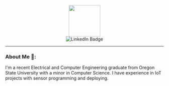

<div id="header" align="center">
  <img src="https://media.giphy.com/media/gGqbqaaxz6orZN8w7i/giphy.gif" width="100"/>
</div>

<div id="badges" align="center">
  <img src="https://img.shields.io/badge/LinkedIn-blue?style=for-the-badge&logo=linkedin&logoColor=white" alt="LinkedIn Badge"/>
</div>

<div id="badges" align="center">
<img src="https://komarev.com/ghpvc/?username=BGoto808&style=flat-square&color=blue" alt=""/>
</div>

---

### About Me 🌊:
I'm a recent Electrical and Computer Engineering graduate from Oregon State University with a minor in Computer Science. I have experience in IoT projects with sensor programming and deploying. 

<!--
**BGoto808/BGoto808** is a ✨ _special_ ✨ repository because its `README.md` (this file) appears on your GitHub profile.

Here are some ideas to get you started:

- 🔭 I’m currently working on ...
- 🌱 I’m currently learning ...
- 👯 I’m looking to collaborate on ...
- 🤔 I’m looking for help with ...
- 💬 Ask me about ...
- 📫 How to reach me: ...
- 😄 Pronouns: ...
- ⚡ Fun fact: ...
-->
